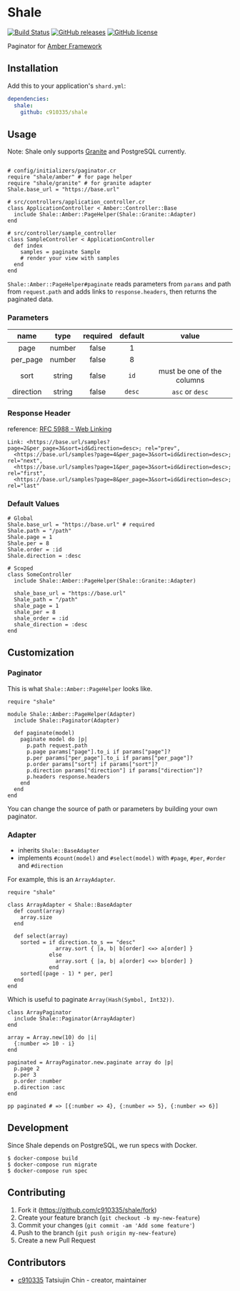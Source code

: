 # Shale

[![Build Status](https://travis-ci.com/c910335/shale.svg?branch=master)](https://travis-ci.com/c910335/shale)
[![GitHub releases](https://img.shields.io/github/release/c910335/shale.svg)](https://github.com/c910335/shale/releases)
[![GitHub license](https://img.shields.io/github/license/c910335/shale.svg)](https://github.com/c910335/shale/blob/master/LICENSE)

Paginator for [Amber Framework](https://github.com/amberframework/amber)

## Installation

Add this to your application's `shard.yml`:

```yaml
dependencies:
  shale:
    github: c910335/shale
```

## Usage

Note: Shale only supports [Granite](https://github.com/amberframework/granite) and PostgreSQL currently.

```crystal

# config/initializers/paginator.cr
require "shale/amber" # for page helper
require "shale/granite" # for granite adapter
Shale.base_url = "https://base.url"

# src/controllers/application_controller.cr
class ApplicationController < Amber::Controller::Base
  include Shale::Amber::PageHelper(Shale::Granite::Adapter)
end

# src/controller/sample_controller
class SampleController < ApplicationController
  def index
    samples = paginate Sample
    # render your view with samples
  end
end
```

`Shale::Amber::PageHelper#paginate` reads parameters from `params` and path from `request.path` and adds links to `response.headers`, then returns the paginated data.

### Parameters

| name | type | required | default | value |
|:-:|:-:|:-:|:-:|:-:|
| page | number | false | 1 |
| per_page | number | false | 8 |
| sort | string | false | `id` | must be one of the columns |
| direction | string | false | `desc` | `asc` or `desc` |

### Response Header

reference: [RFC 5988 - Web Linking](https://tools.ietf.org/html/rfc5988)

```
Link: <https://base.url/samples?page=2&per_page=3&sort=id&direction=desc>; rel="prev",
  <https://base.url/samples?page=4&per_page=3&sort=id&direction=desc>; rel="next",
  <https://base.url/samples?page=1&per_page=3&sort=id&direction=desc>; rel="first",
  <https://base.url/samples?page=8&per_page=3&sort=id&direction=desc>; rel="last"
```

### Default Values

```crystal
# Global
Shale.base_url = "https://base.url" # required
Shale.path = "/path"
Shale.page = 1
Shale.per = 8
Shale.order = :id
Shale.direction = :desc

# Scoped
class SomeController
  include Shale::Amber::PageHelper(Shale::Granite::Adapter)

  shale_base_url = "https://base.url"
  Shale_path = "/path"
  shale_page = 1
  shale_per = 8
  shale_order = :id
  shale_direction = :desc
end
```

## Customization

### Paginator

This is what `Shale::Amber::PageHelper` looks like.

```crystal
require "shale"

module Shale::Amber::PageHelper(Adapter)
  include Shale::Paginator(Adapter)

  def paginate(model)
    paginate model do |p|
      p.path request.path
      p.page params["page"].to_i if params["page"]?
      p.per params["per_page"].to_i if params["per_page"]?
      p.order params["sort"] if params["sort"]?
      p.direction params["direction"] if params["direction"]?
      p.headers response.headers
    end
  end
end
```

You can change the source of path or parameters by building your own paginator.

### Adapter

- inherits `Shale::BaseAdapter`
- implements `#count(model)` and `#select(model)` with `#page`, `#per`, `#order` and `#direction`

For example, this is an `ArrayAdapter`.

```crystal
require "shale"

class ArrayAdapter < Shale::BaseAdapter
  def count(array)
    array.size
  end

  def select(array)
    sorted = if direction.to_s == "desc"
               array.sort { |a, b| b[order] <=> a[order] }
             else
               array.sort { |a, b| a[order] <=> b[order] }
             end
    sorted[(page - 1) * per, per]
  end
end
```

Which is useful to paginate `Array(Hash(Symbol, Int32))`.

```crystal
class ArrayPaginator
  include Shale::Paginator(ArrayAdapter)
end

array = Array.new(10) do |i|
  {:number => 10 - i}
end

paginated = ArrayPaginator.new.paginate array do |p|
  p.page 2
  p.per 3
  p.order :number
  p.direction :asc
end

pp paginated # => [{:number => 4}, {:number => 5}, {:number => 6}]
```

## Development

Since Shale depends on PostgreSQL, we run specs with Docker.

```
$ docker-compose build
$ docker-compose run migrate
$ docker-compose run spec
```

## Contributing

1. Fork it (<https://github.com/c910335/shale/fork>)
2. Create your feature branch (`git checkout -b my-new-feature`)
3. Commit your changes (`git commit -am 'Add some feature'`)
4. Push to the branch (`git push origin my-new-feature`)
5. Create a new Pull Request

## Contributors

- [c910335](https://github.com/c910335) Tatsiujin Chin - creator, maintainer
